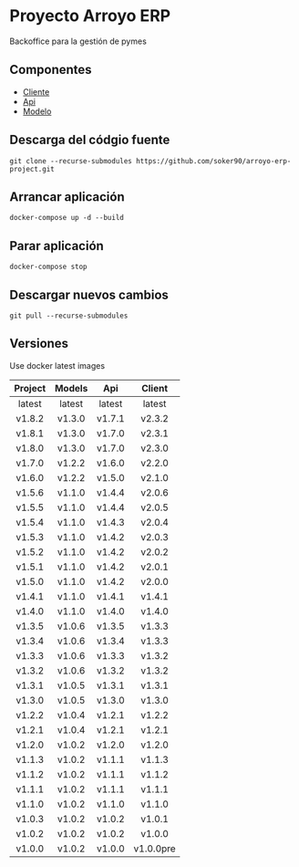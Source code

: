 # Proyecto Arroyo ERP
Backoffice para la gestión de pymes

## Componentes
* [Cliente](https://github.com/soker90/arroyo-erp-client)
* [Api](https://github.com/soker90/arroyo-erp-api)
* [Modelo](https://github.com/soker90/arroyo-erp-models)

## Descarga del códgio fuente
```
git clone --recurse-submodules https://github.com/soker90/arroyo-erp-project.git
```

## Arrancar aplicación
```
docker-compose up -d --build
```

## Parar aplicación
```
docker-compose stop
```

## Descargar nuevos cambios
```
git pull --recurse-submodules
```

## Versiones

Use docker latest images

|    Project    |    Models    |    Api    |    Client    |
|:-------------:|:------------:|:---------:|:------------:|
|    latest     |    latest    |   latest  |   latest     |
|    v1.8.2     |    v1.3.0    |   v1.7.1  |   v2.3.2     |
|    v1.8.1     |    v1.3.0    |   v1.7.0  |   v2.3.1     |
|    v1.8.0     |    v1.3.0    |   v1.7.0  |   v2.3.0     |
|    v1.7.0     |    v1.2.2    |   v1.6.0  |   v2.2.0     |
|    v1.6.0     |    v1.2.2    |   v1.5.0  |   v2.1.0     |
|    v1.5.6     |    v1.1.0    |   v1.4.4  |   v2.0.6     |
|    v1.5.5     |    v1.1.0    |   v1.4.4  |   v2.0.5     |
|    v1.5.4     |    v1.1.0    |   v1.4.3  |   v2.0.4     |
|    v1.5.3     |    v1.1.0    |   v1.4.2  |   v2.0.3     |
|    v1.5.2     |    v1.1.0    |   v1.4.2  |   v2.0.2     |
|    v1.5.1     |    v1.1.0    |   v1.4.2  |   v2.0.1     |
|    v1.5.0     |    v1.1.0    |   v1.4.2  |   v2.0.0     |
|    v1.4.1     |    v1.1.0    |   v1.4.1  |   v1.4.1     |
|    v1.4.0     |    v1.1.0    |   v1.4.0  |   v1.4.0     |
|    v1.3.5     |    v1.0.6    |   v1.3.5  |   v1.3.3     |
|    v1.3.4     |    v1.0.6    |   v1.3.4  |   v1.3.3     |
|    v1.3.3     |    v1.0.6    |   v1.3.3  |   v1.3.2     |
|    v1.3.2     |    v1.0.6    |   v1.3.2  |   v1.3.2     |
|    v1.3.1     |    v1.0.5    |   v1.3.1  |   v1.3.1     |
|    v1.3.0     |    v1.0.5    |   v1.3.0  |   v1.3.0     |
|    v1.2.2     |    v1.0.4    |   v1.2.1  |   v1.2.2     |
|    v1.2.1     |    v1.0.4    |   v1.2.1  |   v1.2.1     |
|    v1.2.0     |    v1.0.2    |   v1.2.0  |   v1.2.0     |
|    v1.1.3     |    v1.0.2    |   v1.1.1  |   v1.1.3     |
|    v1.1.2     |    v1.0.2    |   v1.1.1  |   v1.1.2     |
|    v1.1.1     |    v1.0.2    |   v1.1.1  |   v1.1.1     |
|    v1.1.0     |    v1.0.2    |   v1.1.0  |   v1.1.0     |
|    v1.0.3     |    v1.0.2    |   v1.0.2  |   v1.0.1     |
|    v1.0.2     |    v1.0.2    |   v1.0.2  |   v1.0.0     |
|    v1.0.0     |    v1.0.2    |   v1.0.0  |   v1.0.0pre  |
